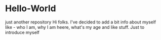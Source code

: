# Hello-World
just another repository
Hi folks. I've decided to add a bit info about myself like - who I am, why I am heere, what's my age and like stuff.
Just to introduce myself
